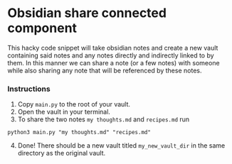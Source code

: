 # Obsidian share connected component
This hacky code snippet will take obsidian notes and create a new vault containing said notes and any notes directly and indirectly linked to by them. In this manner we can share a note (or a few notes) with someone while also sharing any note that will be referenced by these notes.

### Instructions
1. Copy `main.py` to the root of your vault.
2. Open the vault in your terminal.
3. To share the two notes `my thoughts.md` and `recipes.md` run 
```
python3 main.py "my thoughts.md" "recipes.md"
```
4. Done! There should be a new vault titled `my_new_vault_dir` in the same directory as the original vault.
